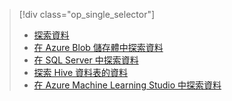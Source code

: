 > [!div class="op_single_selector"]
> * [探索資料](../articles/machine-learning/machine-learning-data-science-explore-data.md)
> * [在 Azure Blob 儲存體中探索資料](../articles/machine-learning/machine-learning-data-science-explore-data-blob.md)
> * [在 SQL Server 中探索資料](../articles/machine-learning/machine-learning-data-science-explore-data-sql-server.md)
> * [探索 Hive 資料表的資料](../articles/machine-learning/machine-learning-data-science-explore-data-hive-tables.md)
> * [在 Azure Machine Learning Studio 中探索資料](https://azure.microsoft.com/documentation/videos/preprocessing-data-in-azure-ml-studio/)
> 
> 

